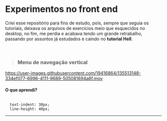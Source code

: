 # Experimentos no front end

Criei esse repositório para fins de estudo, pois, sempre que seguia os tutoriais, deixava os arquivos de exercícios meio que esquecidos no desktop, no fim, me perdia e acabava tendo um grande retrabalho, passando por assuntos já estudados e caindo no **tutorial Hell**.
</br>
</br>
</br>

> ### Menu de navegação vertical
https://user-images.githubusercontent.com/19416864/135513148-334ef077-6996-4111-9689-505081694a6f.mov

#### O que aprendi?
```

  text-indent: 30px;
  line-height: 40px;

```
----
